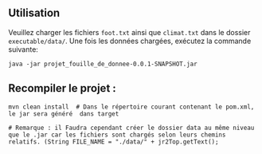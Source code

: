 ## Utilisation

Veuillez charger les fichiers `foot.txt` ainsi que `climat.txt` dans le dossier `executable/data/`.
Une fois les données chargées, exécutez la commande suivante: 

```
java -jar projet_fouille_de_donnee-0.0.1-SNAPSHOT.jar
```


## Recompiler le projet :
```
mvn clean install  # Dans le répertoire courant contenant le pom.xml, le jar sera généré  dans target

# Remarque : il Faudra cependant créer le dossier data au même niveau que le .jar car les fichiers sont chargés selon leurs chemins relatifs. (String FILE_NAME = "./data/" + jr2Top.getText();
```
